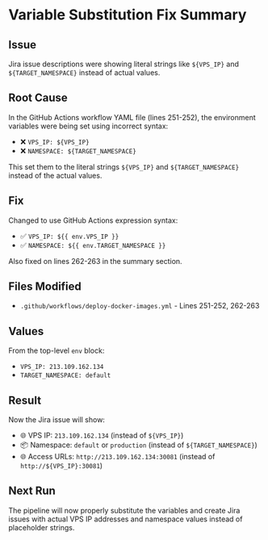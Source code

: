 # Variable Substitution Fix Summary

## Issue
Jira issue descriptions were showing literal strings like `${VPS_IP}` and `${TARGET_NAMESPACE}` instead of actual values.

## Root Cause
In the GitHub Actions workflow YAML file (lines 251-252), the environment variables were being set using incorrect syntax:
- ❌ `VPS_IP: ${VPS_IP}`
- ❌ `NAMESPACE: ${TARGET_NAMESPACE}`

This set them to the literal strings `${VPS_IP}` and `${TARGET_NAMESPACE}` instead of the actual values.

## Fix
Changed to use GitHub Actions expression syntax:
- ✅ `VPS_IP: ${{ env.VPS_IP }}`
- ✅ `NAMESPACE: ${{ env.TARGET_NAMESPACE }}`

Also fixed on lines 262-263 in the summary section.

## Files Modified
- `.github/workflows/deploy-docker-images.yml` - Lines 251-252, 262-263

## Values
From the top-level `env` block:
- `VPS_IP: 213.109.162.134`
- `TARGET_NAMESPACE: default`

## Result
Now the Jira issue will show:
- 🌐 VPS IP: `213.109.162.134` (instead of `${VPS_IP}`)
- 📦 Namespace: `default` or `production` (instead of `${TARGET_NAMESPACE}`)
- 🌐 Access URLs: `http://213.109.162.134:30081` (instead of `http://${VPS_IP}:30081`)

## Next Run
The pipeline will now properly substitute the variables and create Jira issues with actual VPS IP addresses and namespace values instead of placeholder strings.

